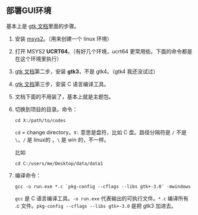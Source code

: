 ## 部署GUI环境

基本上是 [gtk 文档](https://www.gtk.org/docs/installations/windows/)里面的步骤。

1. 安装 [msys2](https://www.msys2.org/)。（用来创建一个 linux 环境）

2. 打开 MSYS2 **UCRT64**。（有好几个环境，ucrt64 更常用些。下面的命令都是在这个环境里执行）

3. [gtk 文档](https://www.gtk.org/docs/installations/windows/)第二步，安装 **gtk3**，不是 gtk4。（gtk4 我还没试过）

4. [gtk 文档](https://www.gtk.org/docs/installations/windows/)第三步，安装 C 语言编译工具。

5. 文档下面的不用装了，基本上就是主题包。

6. 切换到项目的目录。命令：
   
   ```
   cd X:/path/to/codes
   ```
   
   `cd` = change directory。`X:` 意思是盘符，比如 C 盘。路径分隔符是 `/` 不是 `\`，`/` 是 linux的 ，`\` 是 win 的，不一样。
   
   比如
   
   ```
   cd C:/users/me/Desktop/data/data1
   ```
   
7. 编译命令：

   ```
   gcc -o run.exe *.c `pkg-config --cflags --libs gtk+-3.0` -mwindows
   ```
   
   `gcc` 是 C 语言编译工具。`-o run.exe` 代表输出的可执行文件。`*.c` 编译所有 .c 文件。`pkg-config --cflags --libs gtk+-3.0` 是把 gtk3 加进去。
